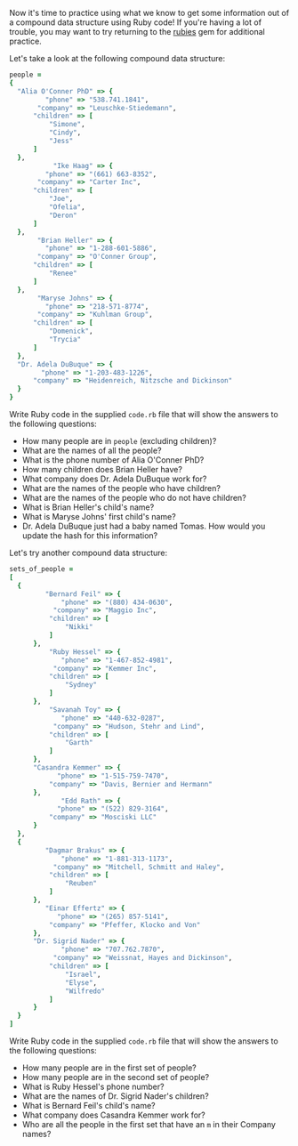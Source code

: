 Now it's time to practice using what we know to get some information out of a compound data structure using Ruby code! If you're having a lot of trouble, you may want to try returning to the [rubies](https://learn.launchacademy.com/lessons/introduction-to-rubies) gem for additional practice.

Let's take a look at the following compound data structure:

```ruby
people =
{
  "Alia O'Conner PhD" => {
         "phone" => "538.741.1841",
       "company" => "Leuschke-Stiedemann",
      "children" => [
          "Simone",
          "Cindy",
          "Jess"
      ]
  },
           "Ike Haag" => {
         "phone" => "(661) 663-8352",
       "company" => "Carter Inc",
      "children" => [
          "Joe",
          "Ofelia",
          "Deron"
      ]
  },
       "Brian Heller" => {
         "phone" => "1-288-601-5886",
       "company" => "O'Conner Group",
      "children" => [
          "Renee"
      ]
  },
       "Maryse Johns" => {
         "phone" => "218-571-8774",
       "company" => "Kuhlman Group",
      "children" => [
          "Domenick",
          "Trycia"
      ]
  },
  "Dr. Adela DuBuque" => {
        "phone" => "1-203-483-1226",
      "company" => "Heidenreich, Nitzsche and Dickinson"
  }
}
```

Write Ruby code in the supplied `code.rb` file that will show the answers to the following questions:

* How many people are in `people` (excluding children)?
* What are the names of all the people?
* What is the phone number of Alia O'Conner PhD?
* How many children does Brian Heller have?
* What company does Dr. Adela DuBuque work for?
* What are the names of the people who have children?
* What are the names of the people who do not have children?
* What is Brian Heller's child's name?
* What is Maryse Johns' first child's name?
* Dr. Adela DuBuque just had a baby named Tomas. How would you update the hash for this information?

Let's try another compound data structure:

```ruby
sets_of_people =
[
  {
         "Bernard Feil" => {
             "phone" => "(880) 434-0630",
           "company" => "Maggio Inc",
          "children" => [
              "Nikki"
          ]
      },
          "Ruby Hessel" => {
             "phone" => "1-467-852-4981",
           "company" => "Kemmer Inc",
          "children" => [
              "Sydney"
          ]
      },
          "Savanah Toy" => {
             "phone" => "440-632-0287",
           "company" => "Hudson, Stehr and Lind",
          "children" => [
              "Garth"
          ]
      },
      "Casandra Kemmer" => {
            "phone" => "1-515-759-7470",
          "company" => "Davis, Bernier and Hermann"
      },
             "Edd Rath" => {
            "phone" => "(522) 829-3164",
          "company" => "Mosciski LLC"
      }
  },
  {
         "Dagmar Brakus" => {
             "phone" => "1-881-313-1173",
           "company" => "Mitchell, Schmitt and Haley",
          "children" => [
              "Reuben"
          ]
      },
         "Einar Effertz" => {
            "phone" => "(265) 857-5141",
          "company" => "Pfeffer, Klocko and Von"
      },
      "Dr. Sigrid Nader" => {
             "phone" => "707.762.7870",
           "company" => "Weissnat, Hayes and Dickinson",
          "children" => [
              "Israel",
              "Elyse",
              "Wilfredo"
          ]
      }
  }
]
```

Write Ruby code in the supplied `code.rb` file that will show the answers to the following questions:

* How many people are in the first set of people?
* How many people are in the second set of people?
* What is Ruby Hessel's phone number?
* What are the names of Dr. Sigrid Nader's children?
* What is Bernard Feil's child's name?
* What company does Casandra Kemmer work for?
* Who are all the people in the first set that have an `m` in their Company names?
